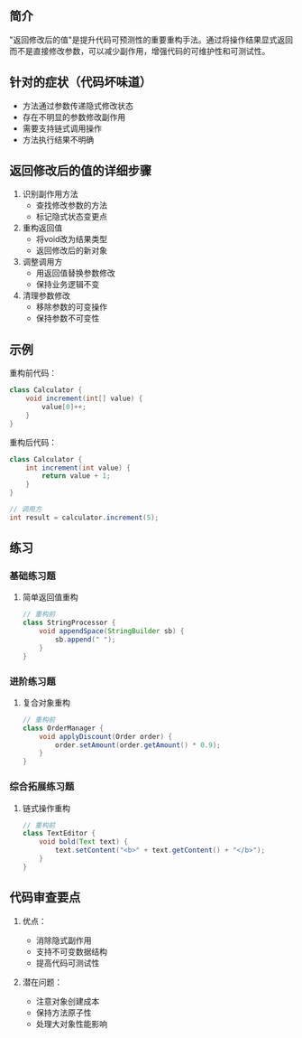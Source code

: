 ## 简介
"返回修改后的值"是提升代码可预测性的重要重构手法。通过将操作结果显式返回而不是直接修改参数，可以减少副作用，增强代码的可维护性和可测试性。

## 针对的症状（代码坏味道）
- 方法通过参数传递隐式修改状态
- 存在不明显的参数修改副作用
- 需要支持链式调用操作
- 方法执行结果不明确

## 返回修改后的值的详细步骤
1. 识别副作用方法
   - 查找修改参数的方法
   - 标记隐式状态变更点
2. 重构返回值
   - 将void改为结果类型
   - 返回修改后的新对象
3. 调整调用方
   - 用返回值替换参数修改
   - 保持业务逻辑不变
4. 清理参数修改
   - 移除参数的可变操作
   - 保持参数不可变性

## 示例
重构前代码：

```java
class Calculator {
    void increment(int[] value) {
        value[0]++;
    }
}
```

重构后代码：

```java
class Calculator {
    int increment(int value) {
        return value + 1;
    }
}

// 调用方
int result = calculator.increment(5);
```

## 练习
### 基础练习题
1. 简单返回值重构

    ```java
    // 重构前
    class StringProcessor {
        void appendSpace(StringBuilder sb) {
            sb.append(" ");
        }
    }
    ```

### 进阶练习题
1. 复合对象重构

    ```java
    // 重构前
    class OrderManager {
        void applyDiscount(Order order) {
            order.setAmount(order.getAmount() * 0.9);
        }
    }
    ```

### 综合拓展练习题
1. 链式操作重构

    ```java
    // 重构前
    class TextEditor {
        void bold(Text text) {
            text.setContent("<b>" + text.getContent() + "</b>");
        }
    }
    ```

## 代码审查要点
1. 优点：
   - 消除隐式副作用
   - 支持不可变数据结构
   - 提高代码可测试性

2. 潜在问题：
   - 注意对象创建成本
   - 保持方法原子性
   - 处理大对象性能影响
